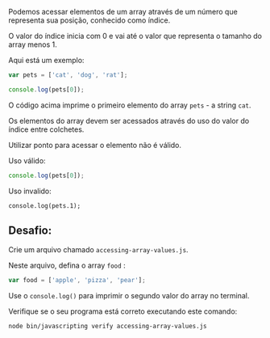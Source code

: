 Podemos acessar elementos de um array através de um número que representa sua posição, conhecido como índice.

O valor do índice inicia com 0 e vai até o valor que representa o tamanho do array menos 1.

Aqui está um exemplo:


```js
var pets = ['cat', 'dog', 'rat'];

console.log(pets[0]);
```

O código acima imprime o primeiro elemento do array `pets` - a string `cat`.

Os elementos do array devem ser acessados através do uso do valor do índice entre colchetes.

Utilizar ponto para acessar o elemento não é válido.

Uso válido:

```js
console.log(pets[0]);
```

Uso invalido:
```
console.log(pets.1);
```

## Desafio:

Crie um arquivo chamado `accessing-array-values.js`.

Neste arquivo, defina o array `food` :
```js
var food = ['apple', 'pizza', 'pear'];
```


Use o `console.log()` para imprimir o segundo valor do array no terminal.

Verifique se o seu programa está correto executando este comando:

```bash
node bin/javascripting verify accessing-array-values.js
```
